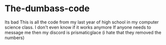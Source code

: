 # The-dumbass-code
Its bad
This is all the code from my last year of high school in my computer science class.
I don't even know if it works anymore
If anyone needs to message me then my discord is prismaticglace (i hate that they removed the numbers)
